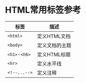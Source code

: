 # HTML常用标签参考

标签|描述
--|--
`<html>`|定义HTML文档
`<body>`|定义文档的主题
`<h1>`-`<h6>`|定义HTML标题
`<hr>`|定义水平线
`<!--...-->`|定义注释